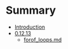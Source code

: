 # Summary

* [Introduction](README.md)
* [0.12.13](0.12.13/README.md)
   * [forof_loops.md](0.12.13/forof_loops.md)

